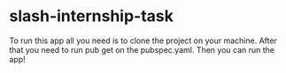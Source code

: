 # slash-internship-task
To run this app all you need is to clone the project on your machine. After that you need to run pub get on the pubspec.yaml. Then you can run the app!
